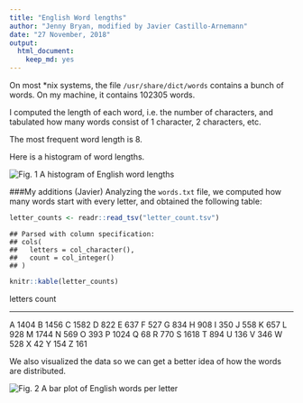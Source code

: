 ```yaml
---
title: "English Word lengths"
author: "Jenny Bryan, modified by Javier Castillo-Arnemann"
date: "27 November, 2018"
output:
  html_document:
    keep_md: yes
---
```




On most *nix systems, the file `/usr/share/dict/words` contains a bunch of words. On my machine, it contains 102305 words.

I computed the length of each word, i.e. the number of characters, and tabulated how many words consist of 1 character, 2 characters, etc.

The most frequent word length is 8.

Here is a histogram of word lengths.

![*Fig. 1* A histogram of English word lengths](histogram.png)

###My additions (Javier)
Analyzing the `words.txt` file, we computed how many words start with every letter, and obtained the following table: 


```r
letter_counts <- readr::read_tsv("letter_count.tsv")
```

```
## Parsed with column specification:
## cols(
##   letters = col_character(),
##   count = col_integer()
## )
```

```r
knitr::kable(letter_counts)
```



letters    count
--------  ------
A           1404
B           1456
C           1582
D            822
E            637
F            527
G            834
H            908
I            350
J            558
K            657
L            928
M           1744
N            569
O            393
P           1024
Q             68
R            770
S           1618
T            894
U            136
V            346
W            528
X             42
Y            154
Z            161

We also visualized the data so we can get a better idea of how the words are distributed.

![*Fig. 2* A bar plot of English words per letter](letter_count.png)
